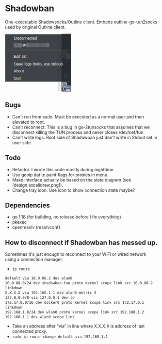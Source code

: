 # Shadowban
One-executable Shadowsocks/Outline client. 
Embeds outline-go-tun2socks used by original Outline client.

![Shadowban screenshot](./screenshot.png)

## Bugs
- Can't run from sudo. Must be executed as a normal user and then elevated to root.
- Can't reconnect. This is a bug in go-2tunsocks that assumes that we disconnect killing the TUN process and never closes /dev/net/tun.
- Can't write logs. Root side of Shadowban just don't write in Stdout set in user side.

## Todo
- Refactor. I wrote this code mostly during nighttime.
- Use geoip.dat to paint flags for proxies in menu.
- Make interface actually be based on the state diagram (see [design.excalidraw.png]).
- Change tray icon. Use icon to show connection state maybe?

## Dependencies
- go 1.18 (for building, no release before I fix everything)
- pkexec
- openresolv (resolvconf)

## How to disconnect if Shadowban has messed up.
Sometimes it's just enough to reconnect to your WiFi or wired network using a connection manager.

- `ip route`
```
default via 10.0.88.2 dev wlan0 
10.0.88.0/24 dev shadowban-tun proto kernel scope link src 10.0.88.2 linkdown 
X.X.X.X via 192.168.1.1 dev wlan0 metric 5 
127.0.0.0/8 via 127.0.0.1 dev lo 
172.17.0.0/16 dev docker0 proto kernel scope link src 172.17.0.1 linkdown 
192.168.1.0/24 dev wlan0 proto kernel scope link src 192.168.1.2 
192.168.1.1 dev wlan0 scope link 
```
- Take an address after “via” in line where X.X.X.X is address of last connected proxy.
- `sudo ip route change default via 192.168.1.1`
